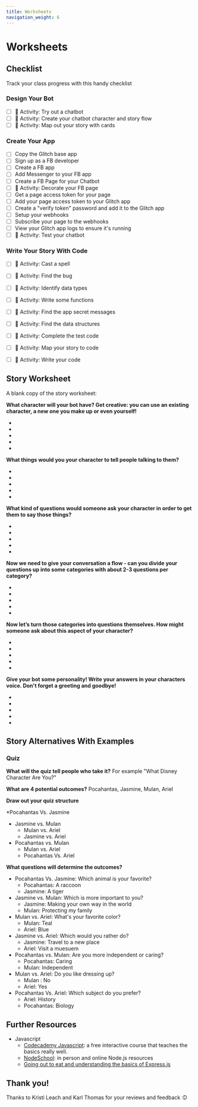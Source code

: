 ```yaml
---
title: Worksheets
navigation_weight: 6
---
```


# Worksheets

## Checklist
Track your class progress with this handy checklist
### Design Your Bot
- [ ] :tada: Activity: Try out a chatbot
- [ ] :tada: Activity: Create your chatbot character and story flow
- [ ] :tada: Activity: Map out your story with cards

### Create Your App
- [ ] Copy the Glitch base app
- [ ] Sign up as a FB developer
- [ ] Create a FB app
- [ ] Add Messenger to your FB app
- [ ] Create a FB Page for your Chatbot
- [ ] :tada: Activity: Decorate your FB page
- [ ] Get a page access token for your page
- [ ] Add your page access token to your Glitch app
- [ ] Create a "verify token" password and add it to the Glitch app
- [ ] Setup your webhooks
- [ ] Subscribe your page to the webhooks
- [ ] View your Glitch app logs to ensure it's running
- [ ] :tada: Activity: Test your chatbot

### Write Your Story With Code
- [ ] :tada: Activity: Cast a spell
- [ ] :tada: Activity: Find the bug
- [ ] :tada: Activity: Identify data types
- [ ] :tada: Activity: Write some functions
- [ ] :tada: Activity: Find the app secret messages
- [ ] :tada: Activity: Find the data structures
- [ ] :tada: Activity: Complete the test code
- [ ] :tada: Activity: Map your story to code
- [ ] :tada: Activity: Write your code










## Story Worksheet

A blank copy of the story worksheet:

**What character will your bot have? Get creative: you can use an existing character, a new one you make up or even yourself!**

-
-
-
-
-

**What things would you your character to tell people talking to them?**

-
-
-
-
-


**What kind of questions would someone ask your character in order to get them to say those things?**

-
-
-
-
-


**Now we need to give your conversation a flow - can you divide your questions up into some categories with about 2-3 questions per category?**

-
-
-
-
-



**Now let’s turn those categories into questions themselves. How might someone ask about this aspect of your character?**

-
-
-
-
-


**Give your bot some personality! Write your answers in your characters voice. Don't forget a greeting and goodbye!**

-
-
-
-
-

## Story Alternatives With Examples

### Quiz

**What will the quiz tell people who take it?**
For example "What Disney Character Are You?"


**What are 4 potential outcomes?**
Pocahantas, Jasmine, Mulan, Ariel

**Draw out your quiz structure**

 *Pocahantas Vs. Jasmine
   * Jasmine vs. Mulan
     * Mulan vs. Ariel
     * Jasmine vs. Ariel
   * Pocahantas vs. Mulan
     * Mulan vs. Ariel
     * Pocahantas Vs. Ariel

**What questions will determine the outcomes?**
* Pocahantas Vs. Jasmine: Which animal is your favorite?
  * Pocahantas: A raccoon
  * Jasmine: A tiger
* Jasmine vs. Mulan: Which is more important to you?
  * Jasmine: Making your own way in the world
  * Mulan: Protecting my family
* Mulan vs. Ariel: What's your favorite color?
  * Mulan: Teal 
  * Ariel: Blue
* Jasmine vs. Ariel: Which would you rather do?
  * Jasmine: Travel to a new place
  * Ariel: Visit a muesuem
* Pocahantas vs. Mulan: Are you more independent or caring?
  * Pocahantas: Caring
  * Mulan: Independent
* Mulan vs. Ariel: Do you like dressing up?
  * Mulan : No
  * Ariel: Yes
* Pocahantas Vs. Ariel: Which subject do you prefer?
  * Ariel: History
  * Pocahantas: Biology




## Further Resources

* Javascript
  * [Codecademy Javascript](https://www.codecademy.com/learn/introduction-to-javascript): a free interactive course that teaches the basics really well.
  * [NodeSchool](https://nodeschool.io/): in person and online Node.js resources
  * [Going out to eat and understanding the basics of Express.js](https://medium.freecodecamp.org/going-out-to-eat-and-understanding-the-basics-of-express-js-f034a029fb66)
  
  
 ## Thank you!
Thanks to Kristi Leach and Karl Thomas for your reviews and feedback :D
